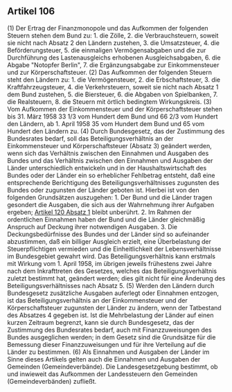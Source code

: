 ## Artikel 106

(1) Der Ertrag der Finanzmonopole und das Aufkommen der folgenden Steuern stehen dem Bund zu:
    1. die Zölle,
    2. die Verbrauchsteuern, soweit sie nicht nach Absatz 2 den Ländern zustehen,
    3. die Umsatzsteuer,
    4. die Beförderungsteuer,
    5. die einmaligen Vermögensabgaben und die zur Durchführung des Lastenausgleichs erhobenen Ausgleichsabgaben,
    6. die Abgabe "Notopfer Berlin",
    7. die Ergänzungsabgabe zur Einkommensteuer und zur Körperschaftsteuer.
(2) Das Aufkommen der folgenden Steuern steht den Ländern zu:
    1. die Vermögensteuer,
    2. die Erbschaftsteuer,
    3. die Kraftfahrzeugsteuer,
    4. die Verkehrsteuern, soweit sie nicht nach Absatz 1 dem Bund zustehen,
    5. die Biersteuer,
    6. die Abgaben von Spielbanken,
    7. die Realsteuern,
    8. die Steuern mit örtlich bedingtem Wirkungskreis.
(3) Vom Aufkommen der Einkommensteuer und der Körperschaftsteuer stehen bis 31. März 1958 33 1/3 vom Hundert dem Bund und 66 2/3 vom Hundert den Ländern, ab 1. April 1958 35 vom Hundert dem Bund und 65 vom Hundert den Ländern zu.
(4) Durch Bundesgesetz, das der Zustimmung des Bundesrates bedarf, soll das Beteiligungsverhältnis an der Einkommensteuer und Körperschaftsteuer (Absatz 3) geändert werden, wenn sich das Verhältnis zwischen den Einnahmen und Ausgaben des Bundes und das Verhältnis zwischen den Einnahmen und Ausgaben der Länder unterschiedlich entwickeln und in der Haushaltswirtschaft des Bundes oder der Länder ein so erheblicher Fehlbetrag entsteht, daß eine entsprechende Berichtigung des Beteiligungsverhältnisses zugunsten des Bundes oder zugunsten der Länder geboten ist. Hierbei ist von den folgenden Grundsätzen auszugehen:
    1. Der Bund und die Länder tragen gesondert die Ausgaben, die sich aus der Wahrnehmung ihrer Aufgaben ergeben; [Artikel 120 Absatz 1](#artikel-120) bleibt unberührt.
    2. Im Rahmen der ordentlichen Einnahmen haben der Bund und die Länder gleichmäßig Anspruch auf Deckung ihrer notwendigen Ausgaben.
    3. Die Deckungsbedürfnisse des Bundes und der Länder sind so aufeinander abzustimmen, daß ein billiger Ausgleich erzielt, eine Überbelastung der Steuerpflichtigen vermieden und die Einheitlichkeit der Lebensverhältnisse im Bundesgebiet gewahrt wird. Das Beteiligungsverhältnis kann erstmals mit Wirkung vom 1. April 1958, im übrigen jeweils frühestens zwei Jahre nach dem Inkrafttreten des Gesetzes, welches das Beteiligungsverhältnis zuletzt bestimmt hat, geändert werden; dies gilt nicht für eine Änderung des Beteiligungsverhältnisses nach Absatz 5.
(5) Werden den Ländern durch Bundesgesetz zusätzliche Ausgaben auferlegt oder Einnahmen entzogen, ist das Beteiligungsverhältnis an der Einkommensteuer und der Körperschaftsteuer zugunsten der Länder zu ändern, wenn der Tatbestand des Absatzes 4 gegeben ist. Ist die Mehrbelastung der Länder auf einen kurzen Zeitraum begrenzt, kann sie durch Bundesgesetz, das der Zustimmung des Bundesrates bedarf, auch mit Finanzzuweisungen des Bundes ausgeglichen werden; in dem Gesetz sind die Grundsätze für die Bemessung dieser Finanzzuweisungen und für ihre Verteilung auf die Länder zu bestimmen.
(6) Als Einnahmen und Ausgaben der Länder im Sinne dieses Artikels gelten auch die Einnahmen und Ausgaben der Gemeinden (Gemeindeverbände). Die Landesgesetzgebung bestimmt, ob und inwieweit das Aufkommen der Landessteuern den Gemeinden (Gemeindeverbänden) zufließt.

